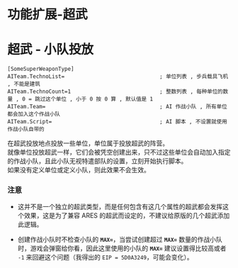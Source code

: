 # 功能扩展-超武

# 超武 - 小队投放

```
[SomeSuperWeaponType]
AITeam.TechnoList=                              ; 单位列表 , 步兵载具飞机 , 不能是建筑
AITeam.TechnoCount=1                            ; 整数列表 , 每种单位的数量 , 0 = 跳过这个单位 , 小于 0 按 0 算 , 默认值是 1
AITeam.Team=                                    ; AI 作战小队 , 所有单位都会加入这个作战小队
AITeam.Script=                                  ; AI 脚本 , 不设置就使用作战小队自带的
```

在超武投放地点投放一些单位，单位属于投放超武的阵营。  
就像单位投放超武一样，它们会被凭空创建出来，只不过这些单位会自动加入指定的作战小队，且此小队无视特遣部队的设置，立刻开始执行脚本。  
如果没有定义单位或定义小队，则此效果不会生效。

### 注意

* 这并不是一个独立的超武类型，而是任何包含有这几个属性的超武都会发挥这个效果，这是为了兼容 ARES 的超武而设定的，不建议给原版的几个超武添加此逻辑。

* 创建作战小队时不检查小队的 **`MAX=`**，当尝试创建超过 **`MAX=`** 数量的作战小队时，游戏会弹窗给你看，因此这里使用的小队的 **`MAX=`** 建议设置得比较高或者 `-1` 来回避这个问题（我得出的 `EIP = 5D0A3249`，可能会变化）。